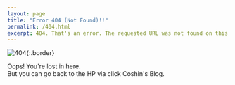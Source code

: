```yaml
---
layout: page
title: "Error 404 (Not Found)!!"
permalink: /404.html
excerpt: 404. That's an error. The requested URL was not found on this server.
---
```

![404](https://octodex.github.com/images/total-eclipse-of-the-octocat.jpg){:.border}

Oops! You're lost in here.<br>
But you can go back to the HP via click Coshin's Blog.
